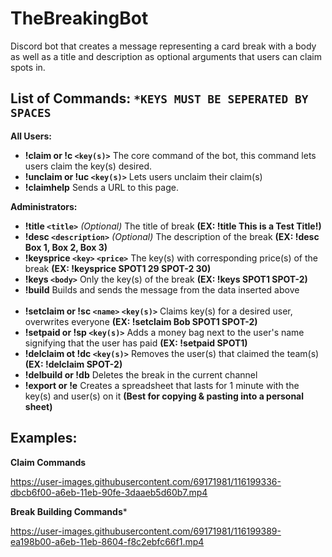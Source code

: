 # TheBreakingBot
Discord bot that creates a message representing a card break with a body as well as a title and description as optional arguments that users can claim spots in.

## List of Commands: `*KEYS MUST BE SEPERATED BY SPACES`

**All Users:**

  * **!claim or !c `<key(s)>`** The core command of the bot, this command lets users claim the key(s) desired.
  * **!unclaim or !uc `<key(s)>`** Lets users unclaim their claim(s)
  * **!claimhelp** Sends a URL to this page.
  
**Administrators:**

  * **!title `<title>`** *(Optional)* The title of break **(EX: !title This is a Test Title!)**
  * **!desc `<description>`** *(Optional)* The description of the break **(EX: !desc Box 1, Box 2, Box 3)**
  * **!keysprice `<key>` `<price>`** The key(s) with corresponding price(s) of the break **(EX: !keysprice SPOT1 29 SPOT-2 30)** 
  * **!keys `<body>`** Only the key(s) of the break **(EX: !keys SPOT1 SPOT-2)** 
  * **!build** Builds and sends the message from the data inserted above
<br/><br/>
  * **!setclaim or !sc `<name>` `<key(s)>`** Claims key(s) for a desired user, overwrites everyone **(EX: !setclaim Bob SPOT1 SPOT-2)**
  * **!setpaid or !sp `<key(s)>`** Adds a money bag next to the user's name signifying that the user has paid **(EX: !setpaid SPOT1)**
  * **!delclaim ot !dc `<key(s)>`** Removes the user(s) that claimed the team(s) **(EX: !delclaim SPOT-2)**
  * **!delbuild or !db** Deletes the break in the current channel 
  * **!export or !e** Creates a spreadsheet that lasts for 1 minute with the key(s) and user(s) on it **(Best for copying & pasting into a personal sheet)** 

## Examples:
**Claim Commands**

https://user-images.githubusercontent.com/69171981/116199336-dbcb6f00-a6eb-11eb-90fe-3daaeb5d60b7.mp4

**Break Building Commands***

https://user-images.githubusercontent.com/69171981/116199389-ea198b00-a6eb-11eb-8604-f8c2ebfc66f1.mp4


